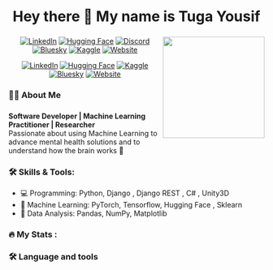 ###

<h1 align="center">Hey there 👋 My name is Tuga Yousif</h1>

###
<img align="right" height="200" src="https://media2.giphy.com/media/v1.Y2lkPTc5MGI3NjExOTd6OHFzZmdoY2N3YTYzYnIzNTljNGdhamlzZ21ieTdocHNmZmI4eSZlcD12MV9pbnRlcm5hbF9naWZfYnlfaWQmY3Q9Zw/du3J3cXyzhj75IOgvA/giphy.gif"  />

<p align="center">
  <a href="[#](https://www.linkedin.com/in/tuga-yousif-495a27b7/)"><img src="https://img.shields.io/badge/LinkedIn-0077B5?logo=linkedin&logoColor=white" alt="LinkedIn"></a>
  <a href="[#](https://huggingface.co/TugaYousif)"><img src="https://img.shields.io/badge/HuggingFace-FFCC00?logo=huggingface&logoColor=white" alt="Hugging Face"></a>
  <a href="https://www.kaggle.com/tugakariem"><img src="https://img.shields.io/badge/Discord-5865F2?logo=discord&logoColor=white" alt="Discord"></a>
  <a href="[#](https://bsky.app/profile/tugayousif.bsky.social)"><img src="https://img.shields.io/badge/Bluesky-1D9BF0?logo=bluesky&logoColor=white" alt="Bluesky"></a>
  <a href="[#](https://www.kaggle.com/tugakariem)"><img src="https://img.shields.io/badge/Kaggle-20BEFF?logo=kaggle&logoColor=white" alt="Kaggle"></a>
  <a href="https://your-website-link.com"><img src="https://img.shields.io/badge/Website-000000?logo=website&logoColor=white" alt="Website"></a>

</p>
<p align="center">
<a href="https://www.linkedin.com/in/tuga-yousif-495a27b7/"><img src="https://img.shields.io/badge/LinkedIn-0077B5?logo=linkedin&logoColor=white" alt="LinkedIn"></a>
<a href="https://huggingface.co/TugaYousif"><img src="https://img.shields.io/badge/HuggingFace-FFCC00?logo=huggingface&logoColor=white" alt="Hugging Face"></a>
<a href="https://www.kaggle.com/tugakariem"><img src="https://img.shields.io/badge/Kaggle-20BEFF?logo=kaggle&logoColor=white" alt="Kaggle"></a>
<a href="https://bsky.app/profile/tugayousif.bsky.social"><img src="https://img.shields.io/badge/Bluesky-1D9BF0?logo=bluesky&logoColor=white" alt="Bluesky"></a>
<a href="https://your-website-link.com"><img src="https://img.shields.io/badge/Website-000000?logo=website&logoColor=white" alt="Website"></a>
</p>


<h3 align="left">👩‍💻  About Me</h3>

###  
**Software Developer | Machine Learning Practitioner | Researcher**  
Passionate about using Machine Learning to advance mental health solutions and to understand how the brain works 🧠 


### 🛠️ Skills & Tools:
- 💻 Programming: Python, Django , Django REST , C# , Unity3D
- 🧠 Machine Learning: PyTorch, Tensorflow, Hugging Face , Sklearn
- 🧪 Data Analysis: Pandas, NumPy, Matplotlib

###

<h3 align="left">🔥   My Stats :</h3>

###

<h3 align="left">🛠 Language and tools</h3>

